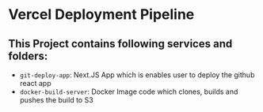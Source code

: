 # Vercel Deployment Pipeline

## This Project contains following services and folders:

- `git-deploy-app`: Next.JS App which is enables user to deploy the github react app
- `docker-build-server`: Docker Image code which clones, builds and pushes the build to S3

